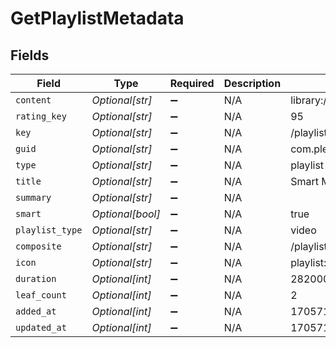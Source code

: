 # GetPlaylistMetadata


## Fields

| Field                                                                                                                         | Type                                                                                                                          | Required                                                                                                                      | Description                                                                                                                   | Example                                                                                                                       |
| ----------------------------------------------------------------------------------------------------------------------------- | ----------------------------------------------------------------------------------------------------------------------------- | ----------------------------------------------------------------------------------------------------------------------------- | ----------------------------------------------------------------------------------------------------------------------------- | ----------------------------------------------------------------------------------------------------------------------------- |
| `content`                                                                                                                     | *Optional[str]*                                                                                                               | :heavy_minus_sign:                                                                                                            | N/A                                                                                                                           | library://x/directory/%2Flibrary%2Fsections%2F1%2Fall%3Ftype%3D1%26push%3D1%26title%3D2%26or%3D1%26title%3DSerenity%26pop%3D1 |
| `rating_key`                                                                                                                  | *Optional[str]*                                                                                                               | :heavy_minus_sign:                                                                                                            | N/A                                                                                                                           | 95                                                                                                                            |
| `key`                                                                                                                         | *Optional[str]*                                                                                                               | :heavy_minus_sign:                                                                                                            | N/A                                                                                                                           | /playlists/95/items                                                                                                           |
| `guid`                                                                                                                        | *Optional[str]*                                                                                                               | :heavy_minus_sign:                                                                                                            | N/A                                                                                                                           | com.plexapp.agents.none://87425529-380f-44b8-a689-9a0537e7ec91                                                                |
| `type`                                                                                                                        | *Optional[str]*                                                                                                               | :heavy_minus_sign:                                                                                                            | N/A                                                                                                                           | playlist                                                                                                                      |
| `title`                                                                                                                       | *Optional[str]*                                                                                                               | :heavy_minus_sign:                                                                                                            | N/A                                                                                                                           | Smart Movie Playlist                                                                                                          |
| `summary`                                                                                                                     | *Optional[str]*                                                                                                               | :heavy_minus_sign:                                                                                                            | N/A                                                                                                                           |                                                                                                                               |
| `smart`                                                                                                                       | *Optional[bool]*                                                                                                              | :heavy_minus_sign:                                                                                                            | N/A                                                                                                                           | true                                                                                                                          |
| `playlist_type`                                                                                                               | *Optional[str]*                                                                                                               | :heavy_minus_sign:                                                                                                            | N/A                                                                                                                           | video                                                                                                                         |
| `composite`                                                                                                                   | *Optional[str]*                                                                                                               | :heavy_minus_sign:                                                                                                            | N/A                                                                                                                           | /playlists/95/composite/1705717387                                                                                            |
| `icon`                                                                                                                        | *Optional[str]*                                                                                                               | :heavy_minus_sign:                                                                                                            | N/A                                                                                                                           | playlist://image.smart                                                                                                        |
| `duration`                                                                                                                    | *Optional[int]*                                                                                                               | :heavy_minus_sign:                                                                                                            | N/A                                                                                                                           | 282000                                                                                                                        |
| `leaf_count`                                                                                                                  | *Optional[int]*                                                                                                               | :heavy_minus_sign:                                                                                                            | N/A                                                                                                                           | 2                                                                                                                             |
| `added_at`                                                                                                                    | *Optional[int]*                                                                                                               | :heavy_minus_sign:                                                                                                            | N/A                                                                                                                           | 1705716493                                                                                                                    |
| `updated_at`                                                                                                                  | *Optional[int]*                                                                                                               | :heavy_minus_sign:                                                                                                            | N/A                                                                                                                           | 1705717387                                                                                                                    |